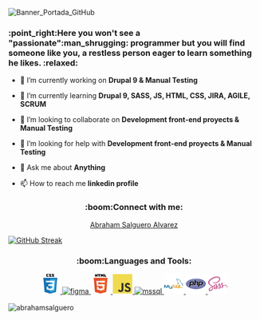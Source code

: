 ![Banner_Portada_GitHub](https://github.com/AbrahamSalguero/AbrahamSalguero/assets/96110567/21449872-b351-42f5-b279-5d5f141715c1)

<h3>:point_right:Here you won't see a "passionate":man_shrugging: programmer but you will find someone like you, a restless person eager to learn something he likes. :relaxed: </h3>

- 🔭 I’m currently working on **Drupal 9 & Manual Testing**

- 🌱 I’m currently learning **Drupal 9, SASS, JS, HTML, CSS, JIRA, AGILE, SCRUM**

- 👯 I’m looking to collaborate on **Development front-end proyects & Manual Testing**

- 🤝 I’m looking for help with **Development front-end proyects & Manual Testing**

- 💬 Ask me about **Anything**

- 📫 How to reach me **linkedin profile**

<h3 align="center">:boom:Connect with me:</h3>
<p align="center"><a class="badge-base__link LI-simple-link" href="https://es.linkedin.com/in/abraham-salguero?trk=profile-badge">Abraham Salguero Alvarez</a>
</p>

[![GitHub Streak](http://github-readme-streak-stats.herokuapp.com?user=AbrahamSalgueroe&theme=dark&background=000000)](https://git.io/streak-stats)




<h3 align="center">:boom:Languages and Tools:</h3>
<p align="center"> <a href="https://www.w3schools.com/css/" target="_blank" rel="noreferrer"> <img src="https://raw.githubusercontent.com/devicons/devicon/master/icons/css3/css3-original-wordmark.svg" alt="css3" width="40" height="40"/> </a> <a href="https://www.figma.com/" target="_blank" rel="noreferrer"> <img src="https://www.vectorlogo.zone/logos/figma/figma-icon.svg" alt="figma" width="40" height="40"/> </a> <a href="https://www.w3.org/html/" target="_blank" rel="noreferrer"> <img src="https://raw.githubusercontent.com/devicons/devicon/master/icons/html5/html5-original-wordmark.svg" alt="html5" width="40" height="40"/> </a> <a href="https://developer.mozilla.org/en-US/docs/Web/JavaScript" target="_blank" rel="noreferrer"> <img src="https://raw.githubusercontent.com/devicons/devicon/master/icons/javascript/javascript-original.svg" alt="javascript" width="40" height="40"/> </a> <a href="https://www.microsoft.com/en-us/sql-server" target="_blank" rel="noreferrer"> <img src="https://www.svgrepo.com/show/303229/microsoft-sql-server-logo.svg" alt="mssql" width="40" height="40"/> </a> <a href="https://www.mysql.com/" target="_blank" rel="noreferrer"> <img src="https://raw.githubusercontent.com/devicons/devicon/master/icons/mysql/mysql-original-wordmark.svg" alt="mysql" width="40" height="40"/> </a> <a href="https://www.php.net" target="_blank" rel="noreferrer"> <img src="https://raw.githubusercontent.com/devicons/devicon/master/icons/php/php-original.svg" alt="php" width="40" height="40"/> </a> <a href="https://sass-lang.com" target="_blank" rel="noreferrer"> <img src="https://raw.githubusercontent.com/devicons/devicon/master/icons/sass/sass-original.svg" alt="sass" width="40" height="40"/> </a> </p>

<p><img align="center" src="https://github-readme-stats.vercel.app/api/top-langs?username=abrahamsalguero&show_icons=true&locale=en&layout=compact" alt="abrahamsalguero" /></p>

